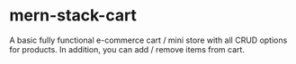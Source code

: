 # mern-stack-cart
A basic fully functional e-commerce cart / mini store with all CRUD options for products. In addition, you can add / remove items from cart.
